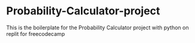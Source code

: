 # Probability-Calculator-project
This is the boilerplate for the Probability Calculator project with python on replit  for freecodecamp
